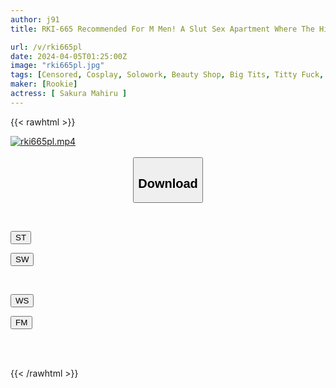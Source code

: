 ```yaml
---
author: j91
title: RKI-665 Recommended For M Men! A Slut Sex Apartment Where The Highest Quality Sluts Serve You, Miki Horikita

url: /v/rki665pl
date: 2024-04-05T01:25:00Z
image: "rki665pl.jpg"
tags: [Censored, Cosplay, Solowork, Beauty Shop, Big Tits, Titty Fuck, Slut	]
maker: [Rookie]
actress: [ Sakura Mahiru ]
---
```



{{< rawhtml >}}

<div class="video" data-videoid="gjmqJM3aV2Iq2B0">
    <a href="javascript:;">
        <img src="/v/rki665pl/rki665pl.jpg" width="WIDTH" height="HEIGHT" alt="rki665pl.mp4" loading="lazy">
    </a>
</div>

<script type="text/javascript" src="https://j91.asia/asset/on-demand-st.js"></script>

<br>
  <link rel="stylesheet" href="https://j91.asia/asset/bs5.css">
  
  <center>
  <button class="btn btn-primary" type="button" data-bs-toggle="collapse" data-bs-target=".multi-collapse" aria-expanded="false" aria-controls="multiCollapseExample1 multiCollapseExample2"><h2>Download</h2></button></center>
</p>
<div class="row">
  <div class="col">
    <div class="collapse multi-collapse" id="multiCollapseExample1">
      <div class="card card-body">
	      	      <br>
<div class="buttons">  
<p><a href="https://streamtape.to/v/gjmqJM3aV2Iq2B0" target="_blank"><button class="btn-hover color-3"><i class="fa fa-download"></i> ST</button></a></p>
<p><a href="https://asnwish.com/63a881mo6lbk" target="_blank"><button class="btn-hover color-2"><i class="fa fa-download"></i> SW</button></a></p></div>
    </div>
  </div>
</div>
  <div class="col">
    <div class="collapse multi-collapse" id="multiCollapseExample2">
      <div class="card card-body">
	      <br>
<div class="buttons">
<p><a href="https://wolfstream.tv/hpome3th9oem"><button class="btn-hover color-9"><i class="fa fa-download"></i> WS</button></a></p>
<p><a href="https://filemoon.sx/d/wk8xxih3jpj5"><button class="btn-hover color-8"><i class="fa fa-download"></i> FM</button></a></p></div>
<br><br>
      </div>
    </div>
  </div>
</div>

{{< /rawhtml >}}